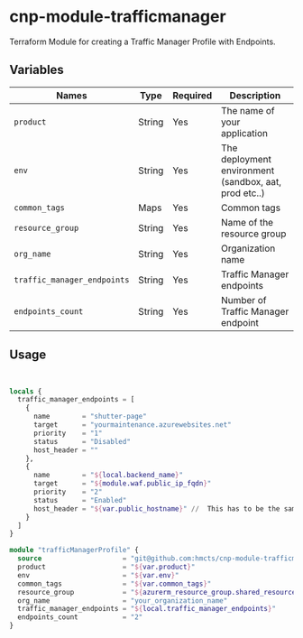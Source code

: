 # cnp-module-trafficmanager
Terraform Module for creating a Traffic Manager Profile with Endpoints.

## Variables

Names | Type | Required | Description
--- | --- | --- | --- |
`product` | String | Yes | The name of your application
`env` | String | Yes | The deployment environment (sandbox, aat, prod etc..)
`common_tags` | Maps | Yes | Common tags
`resource_group` | String | Yes | Name of the resource group
`org_name` | String | Yes | Organization name
`traffic_manager_endpoints` | String | Yes | Traffic Manager endpoints
`endpoints_count` | String | Yes | Number of Traffic Manager endpoint

## Usage

```terraform


locals {
  traffic_manager_endpoints = [
    {
      name        = "shutter-page"
      target      = "yourmaintenance.azurewebsites.net"
      priority    = "1"
      status      = "Disabled"
      host_header = ""
    },
    {
      name        = "${local.backend_name}"
      target      = "${module.waf.public_ip_fqdn}" 
      priority    = "2"
      status      = "Enabled"
      host_header = "${var.public_hostname}" //  This has to be the same hostname used in the listeners of the WAF
    }
  ]
}

module "trafficManagerProfile" {
  source                    = "git@github.com:hmcts/cnp-module-trafficmanager"
  product                   = "${var.product}"
  env                       = "${var.env}"
  common_tags               = "${var.common_tags}"
  resource_group            = "${azurerm_resource_group.shared_resource_group.name}"
  org_name                  = "your_organization_name"
  traffic_manager_endpoints = "${local.traffic_manager_endpoints}"
  endpoints_count           = "2"
}

```